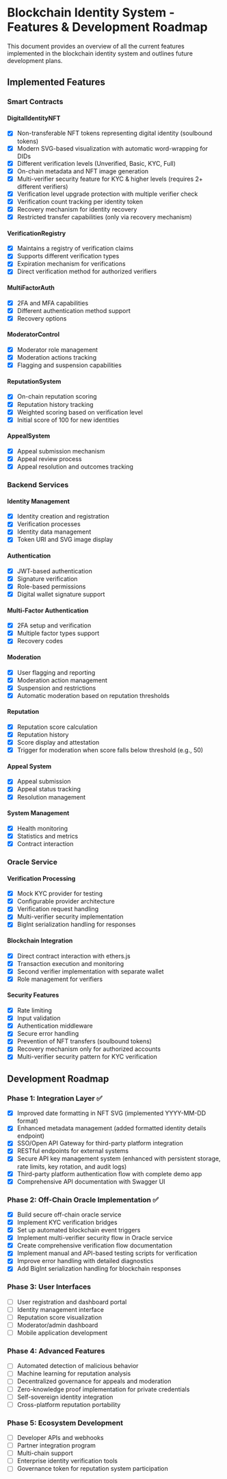 # Blockchain Identity System - Features & Development Roadmap

This document provides an overview of all the current features implemented in the blockchain identity system and outlines future development plans.

## Implemented Features

### Smart Contracts

#### DigitalIdentityNFT
- [x] Non-transferable NFT tokens representing digital identity (soulbound tokens)
- [x] Modern SVG-based visualization with automatic word-wrapping for DIDs
- [x] Different verification levels (Unverified, Basic, KYC, Full)
- [x] On-chain metadata and NFT image generation
- [x] Multi-verifier security feature for KYC & higher levels (requires 2+ different verifiers)
- [x] Verification level upgrade protection with multiple verifier check
- [x] Verification count tracking per identity token
- [x] Recovery mechanism for identity recovery
- [x] Restricted transfer capabilities (only via recovery mechanism)

#### VerificationRegistry
- [x] Maintains a registry of verification claims
- [x] Supports different verification types
- [x] Expiration mechanism for verifications
- [x] Direct verification method for authorized verifiers

#### MultiFactorAuth
- [x] 2FA and MFA capabilities
- [x] Different authentication method support
- [x] Recovery options

#### ModeratorControl
- [x] Moderator role management
- [x] Moderation actions tracking
- [x] Flagging and suspension capabilities

#### ReputationSystem
- [x] On-chain reputation scoring
- [x] Reputation history tracking
- [x] Weighted scoring based on verification level
- [x] Initial score of 100 for new identities

#### AppealSystem
- [x] Appeal submission mechanism
- [x] Appeal review process
- [x] Appeal resolution and outcomes tracking

### Backend Services

#### Identity Management
- [x] Identity creation and registration
- [x] Verification processes
- [x] Identity data management
- [x] Token URI and SVG image display

#### Authentication
- [x] JWT-based authentication 
- [x] Signature verification
- [x] Role-based permissions
- [x] Digital wallet signature support

#### Multi-Factor Authentication
- [x] 2FA setup and verification
- [x] Multiple factor types support
- [x] Recovery codes

#### Moderation
- [x] User flagging and reporting
- [x] Moderation action management
- [x] Suspension and restrictions
- [x] Automatic moderation based on reputation thresholds

#### Reputation
- [x] Reputation score calculation
- [x] Reputation history
- [x] Score display and attestation
- [x] Trigger for moderation when score falls below threshold (e.g., 50)

#### Appeal System
- [x] Appeal submission
- [x] Appeal status tracking  
- [x] Resolution management

#### System Management
- [x] Health monitoring
- [x] Statistics and metrics
- [x] Contract interaction

### Oracle Service

#### Verification Processing
- [x] Mock KYC provider for testing
- [x] Configurable provider architecture
- [x] Verification request handling
- [x] Multi-verifier security implementation
- [x] BigInt serialization handling for responses

#### Blockchain Integration
- [x] Direct contract interaction with ethers.js
- [x] Transaction execution and monitoring
- [x] Second verifier implementation with separate wallet
- [x] Role management for verifiers

#### Security Features
- [x] Rate limiting
- [x] Input validation
- [x] Authentication middleware
- [x] Secure error handling
- [x] Prevention of NFT transfers (soulbound tokens)
- [x] Recovery mechanism only for authorized accounts
- [x] Multi-verifier security pattern for KYC verification

## Development Roadmap

### Phase 1: Integration Layer ✅
- [x] Improved date formatting in NFT SVG (implemented YYYY-MM-DD format)
- [x] Enhanced metadata management (added formatted identity details endpoint)
- [x] SSO/Open API Gateway for third-party platform integration
- [x] RESTful endpoints for external systems
- [x] Secure API key management system (enhanced with persistent storage, rate limits, key rotation, and audit logs)
- [x] Third-party platform authentication flow with complete demo app
- [x] Comprehensive API documentation with Swagger UI

### Phase 2: Off-Chain Oracle Implementation ✅
- [x] Build secure off-chain oracle service
- [x] Implement KYC verification bridges
- [x] Set up automated blockchain event triggers
- [x] Implement multi-verifier security flow in Oracle service
- [x] Create comprehensive verification flow documentation
- [x] Implement manual and API-based testing scripts for verification
- [x] Improve error handling with detailed diagnostics
- [x] Add BigInt serialization handling for blockchain responses

### Phase 3: User Interfaces
- [ ] User registration and dashboard portal
- [ ] Identity management interface
- [ ] Reputation score visualization
- [ ] Moderator/admin dashboard
- [ ] Mobile application development

### Phase 4: Advanced Features
- [ ] Automated detection of malicious behavior
- [ ] Machine learning for reputation analysis
- [ ] Decentralized governance for appeals and moderation
- [ ] Zero-knowledge proof implementation for private credentials
- [ ] Self-sovereign identity integration
- [ ] Cross-platform reputation portability

### Phase 5: Ecosystem Development
- [ ] Developer APIs and webhooks
- [ ] Partner integration program
- [ ] Multi-chain support
- [ ] Enterprise identity verification tools
- [ ] Governance token for reputation system participation